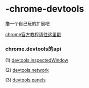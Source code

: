 # -chrome-devtools
撸一个自己玩的扩展吧

[chrome官方教程请往这里戳](https://developer.chrome.com/extensions/devtools)

### chrome.devtools的api
(1) [devtools.inspectedWindow](https://developer.chrome.com/extensions/devtools_inspectedWindow)

(2) [devtools.network](https://developer.chrome.com/extensions/devtools_network)

(3) [devtools.panels](https://developer.chrome.com/extensions/devtools_panels)
